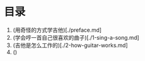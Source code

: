 # 目录

1.  (用奇怪的方式学吉他)[./preface.md]
2.  (学会哼一首自己很喜欢的曲子)[./1-sing-a-song.md]
3.  (吉他是怎么工作的)[./2-how-guitar-works.md]
4.  ()

